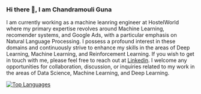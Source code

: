 ###  Hi there 👋, I am Chandramouli Guna

<!--
**chandramouli224/Chandramouli-Guna** is a ✨ _special_ ✨ repository because its `README.md` (this file) appears on your GitHub profile.
-->

I am currently working as a machine leanring engineer at HostelWorld where my primary expertise revolves around Machine Learning, recomender systems, and Google Ads, with a particular emphasis on Natural Language Processing. I possess a profound interest in these domains and continuously strive to enhance my skills in the areas of Deep Learning, Machine Learning, and Reinforcement Learning. If you wish to get in touch with me, please feel free to reach out at [Linkedin](https://www.linkedin.com/in/chandramouli-guna-79a16095/). I welcome any opportunities for collaboration, discussion, or inquiries related to my work in the areas of Data Science, Machine Learning, and Deep Learning.


[![Top Languages](https://github-readme-stats.vercel.app/api/top-langs/?username=chandramouli224&layout=compact)](https://github.com/anuraghazra/github-readme-stats)
